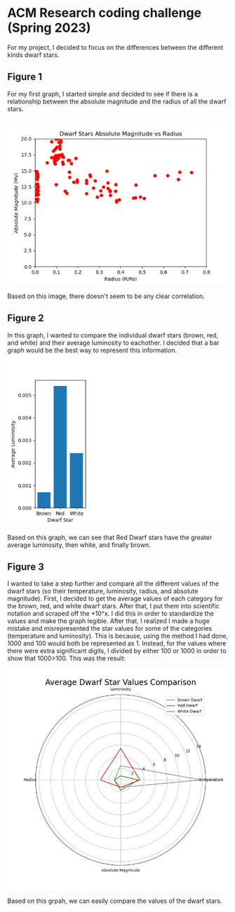 # ACM Research coding challenge (Spring 2023)

For my project, I decided to focus on the differences between the different kinds dwarf stars. 


## Figure 1
For my first graph, I started simple and decided to see if there is a relationship between the absolute magnitude and the radius of all the dwarf stars.

![image](https://github.com/najalee/ACM-Research-coding-challenge-23S/blob/main/AM%20vs%20Rad%20Dwarf.png?raw=true)

Based on this image, there doesn't seem to be any clear correlation.

## Figure 2
In this graph, I wanted to compare the individual dwarf stars (brown, red, and white) and their average luminosity to eachother. I decided that a bar graph would be the best way to represent this information.

![image](https://github.com/najalee/ACM-Research-coding-challenge-23S/blob/main/AvgAM%20of%20Dwarf.png?raw=true)

Based on this graph, we can see that Red Dwarf stars have the greater average luminosity, then white, and finally brown. 

## Figure 3
I wanted to take a step further and compare all the different values of the dwarf stars (so their temperature, luminosity, radius, and absolute magnitude). First, I decided to get the average values of each category for the brown, red, and white dwarf stars. After that, I put them into scientific notation and scraped off the \*10^x. I did this in order to standardize the values and make the graph legible. After that, I realized I made a huge mistake and misrepresented the star values for some of the categories (temperature and luminosity). This is because, using the method I had done, 1000 and 100 would both be represented as 1. Instead, for the values where there were extra significant digits, I divided by either 100 or 1000 in order to show that 1000>100. This was the result:

![image](https://github.com/najalee/ACM-Research-coding-challenge-23S/blob/main/Avg%20Values%20of%20Dwarf.png?raw=true)

Based on this grpah, we can easily compare the values of the dwarf stars.
